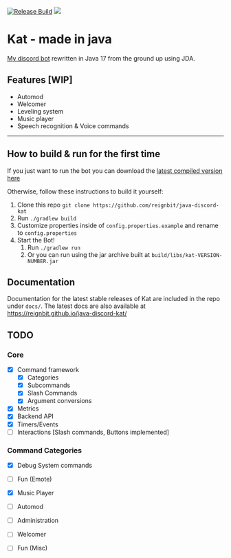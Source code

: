 [![Release Build](https://github.com/ReignBit/java-discord-kat/actions/workflows/release-build.yml/badge.svg)](https://github.com/ReignBit/java-discord-kat/actions/workflows/release-build.yml)
<a href="https://github.com/ReignBit/java-discord-kat/issues">
<img src="https://img.shields.io/github/issues/reignbit/java-discord-kat?style=flat-square">
</a>
# Kat - made in java
[My discord bot](https://github.com/Reignbit/discord-kat) rewritten in Java 17 from the ground up using JDA.

## Features [WIP]
 - Automod
 - Welcomer
 - Leveling system
 - Music player
 - Speech recognition & Voice commands

---
## How to build & run for the first time

If you just want to run the bot you can download the [latest compiled version here](
https://github.com/reignbit/java-discord-kat/releases/latest)

Otherwise, follow these instructions to build it yourself:
1. Clone this repo `git clone https://github.com/reignbit/java-discord-kat`
2. Run `./gradlew build`
3. Customize properties inside of `config.properties.example` and rename to `config.properties`
4. Start the Bot!
   1. Run `./gradlew run`
   2. Or you can run using the jar archive built at `build/libs/kat-VERSION-NUMBER.jar`

## Documentation
Documentation for the latest stable releases of Kat are included in the repo under `docs/`. The latest docs are also available at https://reignbit.github.io/java-discord-kat/

## TODO

### Core
 - [x] Command framework
    - [x] Categories
    - [x] Subcommands
    - [x] Slash Commands
    - [x] Argument conversions
 - [x] Metrics
 - [x] Backend API
 - [x] Timers/Events
 - [ ] Interactions [Slash commands, Buttons implemented]

### Command Categories
 - [x] Debug System commands
 - [ ] Fun (Emote)
 - [x] Music Player
 - [ ] Automod
 - [ ] Administration
 - [ ] Welcomer
 - [ ] Fun (Misc)


